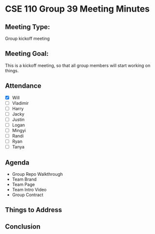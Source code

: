 # CSE 110 Group 39 Meeting Minutes
## Meeting Type:
Group kickoff meeting

## Meeting Goal:
This is a kickoff meeting, so that all group members will start working on things.

## Attendance
- [x] Will
- [ ] Vladimir
- [ ] Harry
- [ ] Jacky
- [ ] Justin
- [ ] Logan
- [ ] Mingyi
- [ ] Randi
- [ ] Ryan
- [ ] Tanya

## Agenda
- Group Repo Walkthrough
- Team Brand
- Team Page
- Team Intro Video
- Group Contract

## Things to Address


## Conclusion